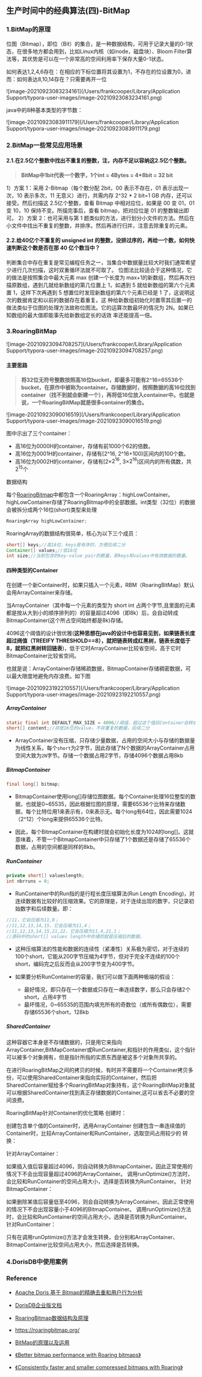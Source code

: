 ##  生产时间中的经典算法(四)-BitMap

### 1.BitMap的原理

位图（Bitmap），即位（Bit）的集合，是一种数据结构，可用于记录大量的0-1状态，在很多地方都会用到，比如Linux内核（如inode，磁盘块）、Bloom Filter算法等，其优势是可以在一个非常高的空间利用率下保存大量0-1状态。

如何表达1,2,4,6存在：在相应的下标位置将其设置为1，不存在的位设置为0，进而：如何表达8,10,14存在？只需要再开一位

![image-20210923083234161](/Users/frankcooper/Library/Application Support/typora-user-images/image-20210923083234161.png)



java中的8种基本类型的字节数：

![image-20210923083911179](/Users/frankcooper/Library/Application Support/typora-user-images/image-20210923083911179.png)



### 2.BitMap一些常见应用场景

#### 2.1.**在2.5亿个整数中找出不重复的整数，注，内存不足以容纳这2.5亿个整数。**

> **BitMap中1bit代表一个数字，1个int = 4Bytes = 4*8bit = 32 bit**

1）方案 1：采用 2-Bitmap（每个数分配 2bit，00 表示不存在，01 表示出现一次，10 表示多次，11 无意义）进行，共需内存 2^32 * 2 bit=1 GB 内存，还可以接受。然后扫描这 2.5亿个整数，查看 Bitmap 中相对应位，如果是 00 变 01，01 变 10，10 保持不变。所描完事后，查看 bitmap，把对应位是 01 的整数输出即可。 2）方案 2：也可采用与第 1 题类似的方法，进行划分小文件的方法。然后在小文件中找出不重复的整数，并排序。然后再进行归并，注意去除重复的元素。

#### 2.2.给40亿个不重复的 unsigned int 的整数，没排过序的，再给一个数，如何快速判断这个数是否在那 40 亿个数当中？

判断集合中存在重复是常见编程任务之一，当集合中数据量比较大时我们通常希望少进行几次扫描，这时双重循环法就不可取了。 位图法比较适合于这种情况，它的做法是按照集合中最大元素 max 创建一个长度为 max+1的新数组，然后再次扫描原数组，遇到几就给新数组的第几位置上 1，如遇到 5 就给新数组的第六个元素置 1，这样下次再遇到 5 想置位时发现新数组的第六个元素已经是 1 了，这说明这次的数据肯定和以前的数据存在着重复。这 种给新数组初始化时置零其后置一的做法类似于位图的处理方法故称位图法。它的运算次数最坏的情况为 2N。如果已知数组的最大值即能事先给新数组定长的话效 率还能提高一倍。



### 3.RoaringBitMap

![image-20210923094708257](/Users/frankcooper/Library/Application Support/typora-user-images/image-20210923094708257.png)

#### 主要思路

> **将32位无符号整数按照高16位bucket，即最多可能有2^16=65536个bucket，在原作中被称为container。存储数据时，按照数据的高16位找到container（找不到就会新建一个），再将低16位放入container中。也就是说，一个RoaringBitMap就是很多container的集合。**

![image-20210923090016519](/Users/frankcooper/Library/Application Support/typora-user-images/image-20210923090016519.png)



图中示出了三个container：

- 高16位为0000H的container，存储有前1000个62的倍数。
- 高16位为0001H的container，存储有[2^16, 2^16+100)区间内的100个数。
- 高16位为0002H的container，存储有[2×$2^{16}$​, 3×$2^{16}$​)区间内的所有偶数，共$2^{15}$​个









数据结构

每个[RoaringBitmap](https://github.com/RoaringBitmap/RoaringBitmap)中都包含一个RoaringArray：highLowContainer。highLowContainer存储了RoaringBitmap中的全部数据。int类型（32位）的数据会被拆分成两个16位(short)类型来处理

```java
RoaringArray highLowContainer;
```

RoaringArray的数据结构很简单，核心为以下三个成员：

```java
short[] keys;//高16位，keys是有序的，方便后续二分
Container[] values;//低16位
int size;//当前包含的key-value pair的数量，即keys和values中有效数据的数量。
```

#### 四种类型的Container

在创建一个新Container时，如果只插入一个元素，RBM（RoaringBitMap）默认会用ArrayContainer来存储。

当ArrayContainer（其中每一个元素的类型为 short int 占两个字节,且里面的元素都是按从大到小的顺序排列的）的容量超过4096（即8k）后，会自动转成BitmapContainer(这个所占空间始终都是8k)存储。

4096这个阈值的设计很优雅(**这种思想在java的设计中也容易见到，如果链表长度超过阀值（TREEIFY THRESHOLD==8），就把链表转成红黑树，链表长度低于8，就把红黑树转回链表**)，低于它时ArrayContainer比较省空间，高于它时BitmapContainer比较省空间。

也就是说：ArrayContainer存储稀疏数据，BitmapContainer存储稠密数据，可以最大限度地避免内存浪费。如下图

![image-20210923192210557](/Users/frankcooper/Library/Application Support/typora-user-images/image-20210923192210557.png)

##### ArrayContainer

```java
static final int DEFAULT_MAX_SIZE = 4096//阈值，超过这个值后Container会转成BitmapContainer
short[] content;//存低16位的value，不存重复的数据，后续二分
```

- ArrayContainer没有压缩，只存储少量数据，占用的空间大小与存储的数据量为线性关系，每个`short`为2字节，因此存储了N个数据的ArrayContainer占用空间大致为`2N`字节。存储一个数据占用2字节，存储4096个数据占用8kb

##### BitmapContainer

```java
final long[] bitmap;
```

- BitmapContainer使用long[]存储位图数据。每个Container处理16位整型的数据，也就是0~65535，因此根据位图的原理，需要65536个比特来存储数据，每个比特位用1来表示有，0来表示无。每个long有64位，因此需要1024（2^12）个long来提供65536个比特。

- 因此，每个BitmapContainer在构建时就会初始化长度为1024的long[]。这就意味着，不管一个BitmapContainer中只存储了1个数据还是存储了65536个数据，占用的空间都是同样的8kb。

##### RunContainer

```java
private short[] valueslength;
int nbrruns = 0;
```

- RunContainer中的Run指的是行程长度压缩算法(Run Length Encoding)，对连续数据有比较好的压缩效果。它的原理是，对于连续出现的数字，只记录初始数字和后续数量。即：

```java
//11，它会压缩为11,0；
//11,12,13,14,15，它会压缩为11,4；
//11,12,13,14,15,21,22，它会压缩为11,4,21,1；
//源码中的short[] values length中存储的就是压缩后的数据。
```

- 这种压缩算法的性能和数据的连续性（紧凑性）关系极为密切，对于连续的100个short，它能从200字节压缩为4字节，但对于完全不连续的100个short，编码完之后反而会从200字节变为400字节。

- 如果要分析RunContainer的容量，我们可以做下面两种极端的假设：
  - 最好情况，即只存在一个数据或只存在一串连续数字，那么只会存储2个short，占用4字节
  - 最坏情况，0~65535的范围内填充所有的奇数位（或所有偶数位），需要存储65536个short，128kb

##### SharedContainer

这种容器它本身是不存储数据的，只是用它来指向ArrayContainer,BitMapContainer或RunContainer,和指针的作用类似，这个指针可以被多个对象拥有，但是指针所指的实质东西是被这多个对象所共享的。

在进行RoaringBitMap之间的拷贝的时候，有时并不需要将一个Container拷贝多份，可以使用SharedContainer来指向实际的Container，然后把SharedContainer赋给多个RoaringBitMap对象持有，这个RoaringBitMap对象就可以根据SharedContainer找到真正存储数据的Container,这可以省去不必要的空间浪费。



RoaringBitMap针对Container的优化策略
创建时：

创建包含单个值的Container时，选用ArrayContainer
创建包含一串连续值的Container时，比较ArrayContainer和RunContainer，选取空间占用较少的
转换：

针对ArrayContainer：

如果插入值后容量超过4096，则自动转换为BitmapContainer。因此正常使用的情况下不会出现容量超过4096的ArrayContainer。
调用runOptimize()方法时，会比较和RunContainer的空间占用大小，选择是否转换为RunContainer。
针对BitmapContainer：

如果删除某值后容量低至4096，则会自动转换为ArrayContainer。因此正常使用的情况下不会出现容量小于4096的BitmapContainer。
调用runOptimize()方法时，会比较和RunContainer的空间占用大小，选择是否转换为RunContainer。
针对RunContainer：

只有在调用runOptimize()方法才会发生转换，会分别和ArrayContainer、BitmapContainer比较空间占用大小，然后选择是否转换。


### 4.DorisDB中使用案例

> 



### Reference

- [Apache Doris 基于 Bitmap的精确去重和用户行为分析](https://zhuanlan.zhihu.com/p/386879362)

- [DorisDB企业版文档](https://www.kancloud.cn/dorisdb/dorisdb/2140965)

- [RoaringBitmap数据结构及原理](https://blog.csdn.net/yizishou/article/details/78342499)

- https://roaringbitmap.org/
- [BitMap的原理以及运用](https://www.cnblogs.com/dragonsuc/p/10993938.html)

- [《Better bitmap performance with Roaring bitmaps》](https://links.jianshu.com/go?to=https%3A%2F%2Farxiv.org%2Fpdf%2F1402.6407.pdf)
- [《Consistently faster and smaller compressed bitmaps with Roaring》](https://links.jianshu.com/go?to=https%3A%2F%2Farxiv.org%2Fpdf%2F1603.06549.pdf)

